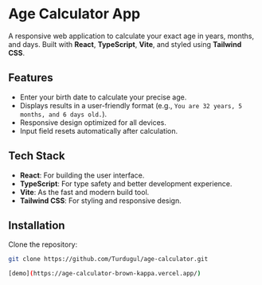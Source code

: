 # Age Calculator App

A responsive web application to calculate your exact age in years, months, and days. Built with **React**, **TypeScript**, **Vite**, and styled using **Tailwind CSS**.

## Features
- Enter your birth date to calculate your precise age.
- Displays results in a user-friendly format (e.g., `You are 32 years, 5 months, and 6 days old.`).
- Responsive design optimized for all devices.
- Input field resets automatically after calculation.

## Tech Stack
- **React**: For building the user interface.
- **TypeScript**: For type safety and better development experience.
- **Vite**: As the fast and modern build tool.
- **Tailwind CSS**: For styling and responsive design.

## Installation
Clone the repository:
   ```bash
   git clone https://github.com/Turdugul/age-calculator.git

   [demo](https://age-calculator-brown-kappa.vercel.app/)

